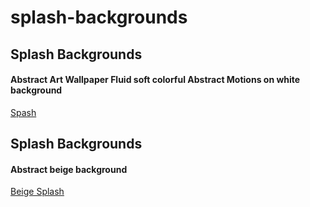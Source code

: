 # splash-backgrounds
## Splash Backgrounds
#### Abstract Art Wallpaper Fluid soft colorful Abstract Motions on white background
[Spash](https://www.midjourney.com/jobs/575457c5-f960-4d14-b6f7-354d62b83e41?index=0)

## Splash Backgrounds
#### Abstract beige background
[Beige Splash](https://www.midjourney.com/jobs/e87f57f8-3ba8-4e54-92d3-1c0b010111d7?index=0)
